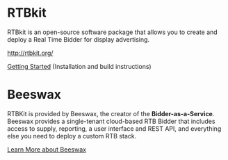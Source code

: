 RTBkit
======

RTBkit is an open-source software package that allows you to create and deploy a Real Time Bidder for display advertising. 

http://rtbkit.org/

[Getting Started](https://github.com/rtbkit/rtbkit/wiki/Getting%20Started) (Installation and build instructions)


Beeswax
======

RTBKit is provided by Beeswax, the creator of the **Bidder-as-a-Service**. Beeswax provides a single-tenant cloud-based RTB Bidder that includes access to supply, reporting, a user interface and REST API, and everything else you need to deploy a custom RTB stack.

[Learn More about Beeswax](https://www.beeswax.com/products/)